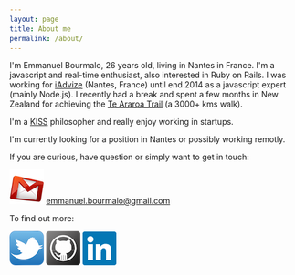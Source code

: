 ```yaml
---
layout: page
title: About me
permalink: /about/
---
```

I'm Emmanuel Bourmalo, 26 years old, living in Nantes in France. 
I'm a javascript and real-time enthusiast, also interested in Ruby on Rails.
I was working for [iAdvize](http://www.iadvize.com/) (Nantes, France) until end 2014 as a javascript expert (mainly Node.js).
I recently had a break and spent a few months in New Zealand for achieving the [Te Araroa Trail](http://www.teararoa.org.nz/) (a 3000+ kms walk).

I'm a [KISS](http://en.wikipedia.org/wiki/KISS_principle) philosopher and really enjoy working in startups.

I'm currently looking for a position in Nantes or possibly working remotly.

If you are curious, have question or simply want to get in touch:

![](/assets/images/email.png "Email address") emmanuel.bourmalo@gmail.com

To find out more:

[![](/assets/images/twitter.png "Twitter account")](https://www.twitter.com/ebourmalo)
[![](/assets/images/github.png "Github account")](https://www.github.com/ebourmalo)
[![](/assets/images/linkedin2.png "Linkedin account")](https://www.linkedin.com/in/ebourmalo)


